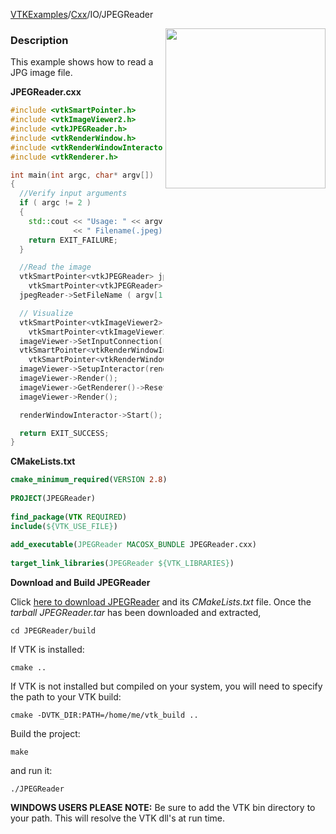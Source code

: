 [VTKExamples](/home/)/[Cxx](/Cxx)/IO/JPEGReader

<img align="right" src="https://github.com/lorensen/VTKExamples/blob/gh-pages/Testing/Baseline/IO/TestJPEGReader.png?raw=true" width="256" />

### Description
This example shows how to read a JPG image file.

**JPEGReader.cxx**
```c++
#include <vtkSmartPointer.h>
#include <vtkImageViewer2.h>
#include <vtkJPEGReader.h>
#include <vtkRenderWindow.h>
#include <vtkRenderWindowInteractor.h>
#include <vtkRenderer.h>

int main(int argc, char* argv[])
{
  //Verify input arguments
  if ( argc != 2 )
  {
    std::cout << "Usage: " << argv[0]
              << " Filename(.jpeg)" << std::endl;
    return EXIT_FAILURE;
  }

  //Read the image
  vtkSmartPointer<vtkJPEGReader> jpegReader =
    vtkSmartPointer<vtkJPEGReader>::New();
  jpegReader->SetFileName ( argv[1] );

  // Visualize
  vtkSmartPointer<vtkImageViewer2> imageViewer =
    vtkSmartPointer<vtkImageViewer2>::New();
  imageViewer->SetInputConnection( jpegReader->GetOutputPort() );
  vtkSmartPointer<vtkRenderWindowInteractor> renderWindowInteractor =
    vtkSmartPointer<vtkRenderWindowInteractor>::New();
  imageViewer->SetupInteractor(renderWindowInteractor);
  imageViewer->Render();
  imageViewer->GetRenderer()->ResetCamera();
  imageViewer->Render();

  renderWindowInteractor->Start();

  return EXIT_SUCCESS;
}
```
**CMakeLists.txt**
```cmake
cmake_minimum_required(VERSION 2.8)
 
PROJECT(JPEGReader)
 
find_package(VTK REQUIRED)
include(${VTK_USE_FILE})
 
add_executable(JPEGReader MACOSX_BUNDLE JPEGReader.cxx)
 
target_link_libraries(JPEGReader ${VTK_LIBRARIES})
```

**Download and Build JPEGReader**

Click [here to download JPEGReader](https://github.com/lorensen/VTKWikiExamplesTarballs/raw/master/JPEGReader.tar) and its *CMakeLists.txt* file.
Once the *tarball JPEGReader.tar* has been downloaded and extracted,
```
cd JPEGReader/build 
```
If VTK is installed:
```
cmake ..
```
If VTK is not installed but compiled on your system, you will need to specify the path to your VTK build:
```
cmake -DVTK_DIR:PATH=/home/me/vtk_build ..
```
Build the project:
```
make
```
and run it:
```
./JPEGReader
```
**WINDOWS USERS PLEASE NOTE:** Be sure to add the VTK bin directory to your path. This will resolve the VTK dll's at run time.

